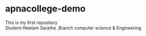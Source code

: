 # apnacollege-demo
This is my first repository
<br>
Student-Neelam Sarathe ,Branch computer science & Engineering

